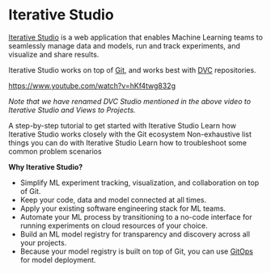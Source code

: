 # Iterative Studio

[Iterative Studio](https://studio.iterative.ai/) is a web application that
enables Machine Learning teams to seamlessly manage data and models, run and
track experiments, and visualize and share results.

Iterative Studio works on top of [Git](https://git-scm.com/), and works best
with [DVC](https://dvc.org/) repositories.

https://www.youtube.com/watch?v=hKf4twg832g

_Note that we have renamed DVC Studio mentioned in the above video to Iterative
Studio and Views to Projects._

<cards>

  <card href="/doc/studio/get-started" heading="Get started">
    A step-by-step tutorial to get started with Iterative Studio
  </card>

  <card href="/doc/studio/how-it-works" heading="How Iterative Studio works">
    Learn how Iterative Studio works closely with the Git ecosystem
  </card>

  <card href="/doc/studio/user-guide" heading="User guide">
    Non-exhaustive list things you can do with Iterative Studio
  </card>

  <card href="/doc/studio/troubleshooting" heading="Troubleshooting">
    Learn how to troubleshoot some common problem scenarios
  </card>

</cards>

**Why Iterative Studio?**

- Simplify ML experiment tracking, visualization, and collaboration on top of
  Git.
- Keep your code, data and model connected at all times.
- Apply your existing software engineering stack for ML teams.
- Automate your ML process by transitioning to a no-code interface for running
  experiments on cloud resources of your choice.
- Build an ML model registry for transparency and discovery across all your
  projects.
- Because your model registry is built on top of Git, you can use [GitOps] for
  model deployment.

[gitops]: https://www.gitops.tech/
